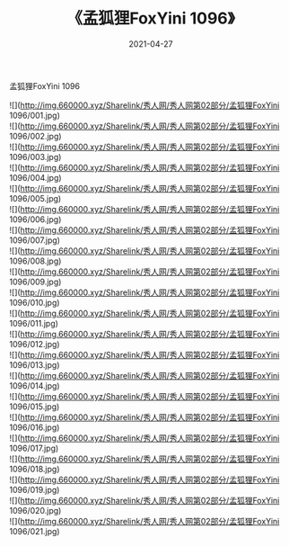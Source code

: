 ﻿---
layout: post
title:  《孟狐狸FoxYini 1096》
date:   2021-04-27
img: http://img.660000.xyz/Sharelink/秀人网/秀人网第02部分/孟狐狸FoxYini 1096/000.jpg
categories: [美女, 清纯, 唯美]
---

孟狐狸FoxYini 1096

  ![](http://img.660000.xyz/Sharelink/秀人网/秀人网第02部分/孟狐狸FoxYini 1096/001.jpg) <br> ![](http://img.660000.xyz/Sharelink/秀人网/秀人网第02部分/孟狐狸FoxYini 1096/002.jpg) <br> ![](http://img.660000.xyz/Sharelink/秀人网/秀人网第02部分/孟狐狸FoxYini 1096/003.jpg) <br> ![](http://img.660000.xyz/Sharelink/秀人网/秀人网第02部分/孟狐狸FoxYini 1096/004.jpg) <br> ![](http://img.660000.xyz/Sharelink/秀人网/秀人网第02部分/孟狐狸FoxYini 1096/005.jpg) <br> ![](http://img.660000.xyz/Sharelink/秀人网/秀人网第02部分/孟狐狸FoxYini 1096/006.jpg) <br> ![](http://img.660000.xyz/Sharelink/秀人网/秀人网第02部分/孟狐狸FoxYini 1096/007.jpg) <br> ![](http://img.660000.xyz/Sharelink/秀人网/秀人网第02部分/孟狐狸FoxYini 1096/008.jpg) <br> ![](http://img.660000.xyz/Sharelink/秀人网/秀人网第02部分/孟狐狸FoxYini 1096/009.jpg) <br> ![](http://img.660000.xyz/Sharelink/秀人网/秀人网第02部分/孟狐狸FoxYini 1096/010.jpg) <br> ![](http://img.660000.xyz/Sharelink/秀人网/秀人网第02部分/孟狐狸FoxYini 1096/011.jpg) <br> ![](http://img.660000.xyz/Sharelink/秀人网/秀人网第02部分/孟狐狸FoxYini 1096/012.jpg) <br> ![](http://img.660000.xyz/Sharelink/秀人网/秀人网第02部分/孟狐狸FoxYini 1096/013.jpg) <br> ![](http://img.660000.xyz/Sharelink/秀人网/秀人网第02部分/孟狐狸FoxYini 1096/014.jpg) <br> ![](http://img.660000.xyz/Sharelink/秀人网/秀人网第02部分/孟狐狸FoxYini 1096/015.jpg) <br> ![](http://img.660000.xyz/Sharelink/秀人网/秀人网第02部分/孟狐狸FoxYini 1096/016.jpg) <br> ![](http://img.660000.xyz/Sharelink/秀人网/秀人网第02部分/孟狐狸FoxYini 1096/017.jpg) <br> ![](http://img.660000.xyz/Sharelink/秀人网/秀人网第02部分/孟狐狸FoxYini 1096/018.jpg) <br> ![](http://img.660000.xyz/Sharelink/秀人网/秀人网第02部分/孟狐狸FoxYini 1096/019.jpg) <br> ![](http://img.660000.xyz/Sharelink/秀人网/秀人网第02部分/孟狐狸FoxYini 1096/020.jpg) <br> ![](http://img.660000.xyz/Sharelink/秀人网/秀人网第02部分/孟狐狸FoxYini 1096/021.jpg) <br>